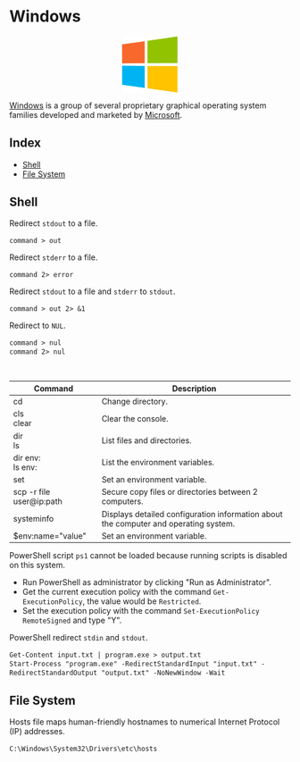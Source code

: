 # Windows

<p align="center"><img align="center" width="20%" height="20%" src="assets/windows.svg"></p>

[Windows](https://www.microsoft.com/windows/) is a group of several proprietary graphical operating system families developed and marketed by [Microsoft](https://www.microsoft.com/).

## Index

* [Shell](#shell)
* [File System](#file-system)

## Shell

Redirect `stdout` to a file.
```
command > out
```

Redirect `stderr` to a file.
```
command 2> error
```

Redirect `stdout` to a file and `stderr` to `stdout`.
```
command > out 2> &1
```

Redirect to `NUL`.
```
command > nul
command 2> nul
```

<br>

| Command                  | Description                                                                          |
|--------------------------|--------------------------------------------------------------------------------------|
| cd                       | Change directory.                                                                    |
| cls<br>clear             | Clear the console.                                                                   |
| dir<br>ls                | List files and directories.                                                          |
| dir env:<br>ls env:      | List the environment variables.                                                      |
| set                      | Set an environment variable.                                                         |
| scp -r file user@ip:path | Secure copy files or directories between 2 computers.                                |
| systeminfo               | Displays detailed configuration information about the computer and operating system. |
| $env:name="value"        | Set an environment variable.                                                         |

PowerShell script `ps1` cannot be loaded because running scripts is disabled on this system.
* Run PowerShell as administrator by clicking "Run as Administrator".
* Get the current execution policy with the command `Get-ExecutionPolicy`, the value would be `Restricted`.
* Set the execution policy with the command `Set-ExecutionPolicy RemoteSigned` and type "Y".

PowerShell redirect `stdin` and `stdout`.
```
Get-Content input.txt | program.exe > output.txt
Start-Process "program.exe" -RedirectStandardInput "input.txt" -RedirectStandardOutput "output.txt" -NoNewWindow -Wait
```

## File System

Hosts file maps human-friendly hostnames to numerical Internet Protocol (IP) addresses.
```
C:\Windows\System32\Drivers\etc\hosts
```
